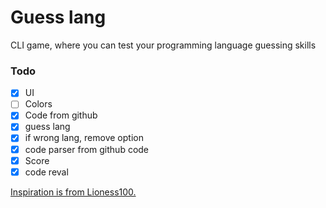 # Guess lang

CLI game, where you can test your programming language guessing skills

### Todo
- [x] UI
- [ ] Colors
- [x] Code from github
- [x] guess lang
- [x] if wrong lang, remove option
- [x] code parser from github code
- [x] Score
- [x] code reval

<a href="https://github.com/Lioness100/guess-that-lang"> Inspiration is from Lioness100. </a>
